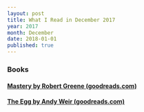 ```yaml
---
layout: post
title: What I Read in December 2017
year: 2017
month: December
date: 2018-01-01
published: true
---
```


### Books

#### [Mastery by Robert Greene (goodreads.com)](https://www.goodreads.com/book/show/13589182)

#### [The Egg by Andy Weir (goodreads.com)](https://www.goodreads.com/book/show/17563539)